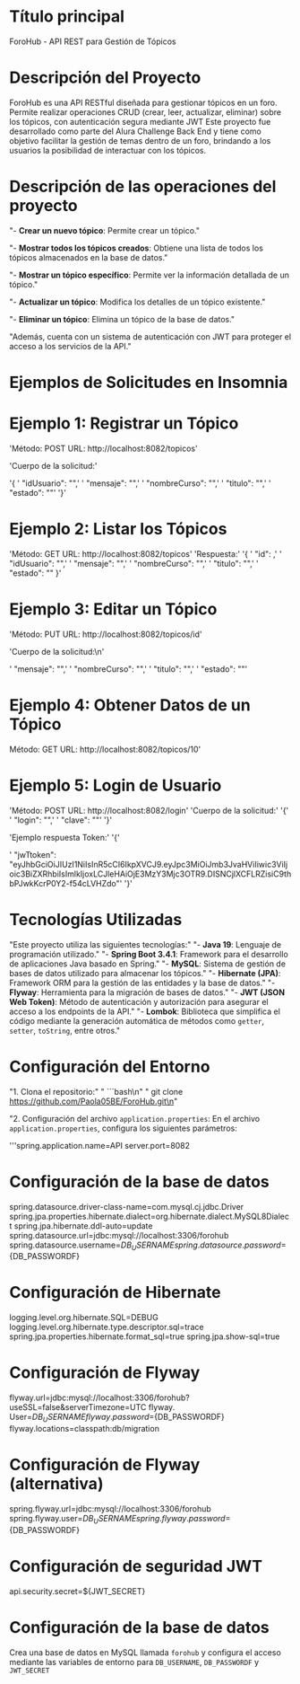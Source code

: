 
# Título principal
ForoHub - API REST para Gestión de Tópicos

# Descripción del Proyecto
ForoHub es una API RESTful diseñada para gestionar tópicos en un foro. 
Permite realizar operaciones CRUD 
(crear, leer, actualizar, eliminar) sobre los tópicos, con autenticación segura mediante JWT
Este proyecto fue desarrollado como parte del Alura Challenge Back End y tiene como objetivo facilitar la 
gestión de temas dentro de un foro, brindando a los usuarios la posibilidad de interactuar con los tópicos.


# Descripción de las operaciones del proyecto

"- **Crear un nuevo tópico**: Permite crear un tópico."

"- **Mostrar todos los tópicos creados**: Obtiene una lista de todos los tópicos almacenados en la base de datos."

"- **Mostrar un tópico específico**: Permite ver la información detallada de un tópico."

"- **Actualizar un tópico**: Modifica los detalles de un tópico existente."

"- **Eliminar un tópico**: Elimina un tópico de la base de datos."

"Además, cuenta con un sistema de autenticación con JWT para proteger el acceso a los servicios de la API."


# Ejemplos de Solicitudes en Insomnia
# Ejemplo 1: Registrar un Tópico

'Método: POST
URL: http://localhost:8082/topicos'

'Cuerpo de la solicitud:'

'{
'  "idUsuario": "",'
'  "mensaje": "",'
'  "nombreCurso": "",'
'  "titulo": "",'
'  "estado": ""'
'}'

# Ejemplo 2: Listar los Tópicos

'Método: GET
URL: http://localhost:8082/topicos'
'Respuesta:'
'{
'  "id": ,'
'  "idUsuario": "",'
'  "mensaje": "",'
'  "nombreCurso": "",'
'  "titulo": "",'
'  "estado": ""
}'

# Ejemplo 3: Editar un Tópico

'Método: PUT
URL: http://localhost:8082/topicos/id'

'Cuerpo de la solicitud:\n'

'  "mensaje": "",'
'  "nombreCurso": "",'
'  "titulo": "",'
'  "estado": ""'

# Ejemplo 4: Obtener Datos de un Tópico
Método: GET
URL: http://localhost:8082/topicos/10'

# Ejemplo 5: Login de Usuario
'Método: POST
URL: http://localhost:8082/login'
'Cuerpo de la solicitud:'
'{'
'  "login": "",'
'  "clave": ""'
'}'



'Ejemplo respuesta Token:'
'{'

'  "jwTtoken": "eyJhbGciOiJIUzI1NiIsInR5cCI6IkpXVCJ9.eyJpc3MiOiJmb3JvaHViIiwic3ViIjoic3BiZXRhbiIsImlkIjoxLCJleHAiOjE3MzY3Mjc3OTR9.DISNCjlXCFLRZisiC9thbPJwkKcrP0Y2-f54cLVHZdo"'
'}'

# Tecnologías Utilizadas
"Este proyecto utiliza las siguientes tecnologías:"
"- **Java 19**: Lenguaje de programación utilizado."
"- **Spring Boot 3.4.1**: Framework para el desarrollo de aplicaciones Java basado en Spring."
"- **MySQL**: Sistema de gestión de bases de datos utilizado para almacenar los tópicos."
"- **Hibernate (JPA)**: Framework ORM para la gestión de las entidades y la base de datos."
"- **Flyway**: Herramienta para la migración de bases de datos."
"- **JWT (JSON Web Token)**: Método de autenticación y autorización para asegurar el acceso a los endpoints de la API."
"- **Lombok**: Biblioteca que simplifica el código mediante la generación automática de métodos como `getter`, `setter`, `toString`, entre otros."


# Configuración del Entorno

"1. Clona el repositorio:"
"   ```bash\n"
    "   git clone https://github.com/Paola05BE/ForoHub.git\n"
    
"2. Configuración del archivo `application.properties`:
   En el archivo `application.properties`, configura los siguientes parámetros:


'''spring.application.name=API
server.port=8082

# Configuración de la base de datos
spring.datasource.driver-class-name=com.mysql.cj.jdbc.Driver
spring.jpa.properties.hibernate.dialect=org.hibernate.dialect.MySQL8Dialect
spring.jpa.hibernate.ddl-auto=update
spring.datasource.url=jdbc:mysql://localhost:3306/forohub
spring.datasource.username=${DB_USERNAME}
spring.datasource.password=${DB_PASSWORDF}

# Configuración de Hibernate
logging.level.org.hibernate.SQL=DEBUG
logging.level.org.hibernate.type.descriptor.sql=trace
spring.jpa.properties.hibernate.format_sql=true
spring.jpa.show-sql=true

# Configuración de Flyway
flyway.url=jdbc:mysql://localhost:3306/forohub?useSSL=false&serverTimezone=UTC
flyway. User=${DB_USERNAME}
flyway.password=${DB_PASSWORDF}
flyway.locations=classpath:db/migration

# Configuración de Flyway (alternativa)
spring.flyway.url=jdbc:mysql://localhost:3306/forohub
spring.flyway.user=${DB_USERNAME}
spring.flyway.password=${DB_PASSWORDF}

# Configuración de seguridad JWT
api.security.secret=${JWT_SECRET}


# Configuración de la base de datos

Crea una base de datos en MySQL llamada `forohub` y configura el acceso mediante las variables de entorno para `DB_USERNAME`, `DB_PASSWORDF` y `JWT_SECRET`


